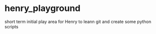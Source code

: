 # henry_playground
short term initial play area for Henry to leann git and create some python scripts
